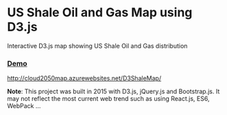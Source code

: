 # US Shale Oil and Gas Map using D3.js

Interactive D3.js map showing US Shale Oil and Gas distribution

### [Demo](http://cloud2050map.azurewebsites.net/D3ShaleMap/)
http://cloud2050map.azurewebsites.net/D3ShaleMap/

**Note**: This project was built in 2015 with D3.js, jQuery.js and Bootstrap.js. It may not reflect the most current web trend such as using React.js, ES6, WebPack ...
